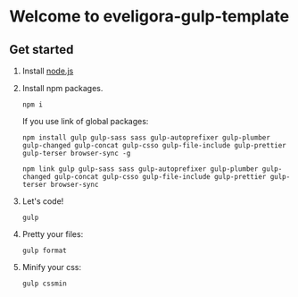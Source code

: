 # Welcome to eveligora-gulp-template

## Get started

1.  Install [node.js](https://nodejs.org/)

2.  Install npm packages.

        npm i

    If you use link of global packages:

        npm install gulp gulp-sass sass gulp-autoprefixer gulp-plumber gulp-changed gulp-concat gulp-csso gulp-file-include gulp-prettier gulp-terser browser-sync -g

        npm link gulp gulp-sass sass gulp-autoprefixer gulp-plumber gulp-changed gulp-concat gulp-csso gulp-file-include gulp-prettier gulp-terser browser-sync

3.  Let's code!

        gulp

4.  Pretty your files:

        gulp format

5.  Minify your css:

        gulp cssmin

